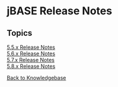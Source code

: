 # jBASE Release Notes

<PageHeader />

## Topics

[5.5.x Release Notes](./5.5/5.5.1/README.md)  
[5.6.x Release Notes](./5.6/README.md)  
[5.7.x Release Notes](./5.7/README.md)  
[5.8.x Release Notes](./5.8/README.md)  

[Back to Knowledgebase](./../README.md)  

<PageFooter />
